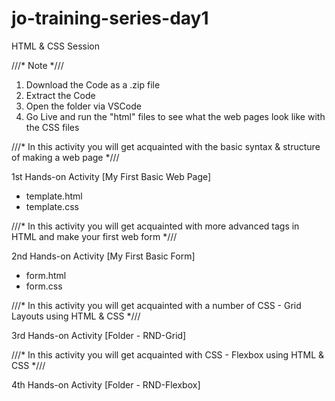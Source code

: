 # jo-training-series-day1
HTML & CSS Session

///* Note *///
 1. Download the Code as a .zip file
 2. Extract the Code 
 3. Open the folder via VSCode
 4. Go Live and run the "html" files to see what the web pages look like with the CSS files


///* In this activity you will get acquainted with the basic syntax & structure of making a web page *///

1st Hands-on Activity [My First Basic Web Page]
- template.html
- template.css

///* In this activity you will get acquainted with more advanced tags in HTML and make your first web form *///

2nd Hands-on Activity [My First Basic Form]
- form.html
- form.css

///* In this activity you will get acquainted with a number of CSS - Grid Layouts using HTML & CSS *///

3rd Hands-on Activity [Folder - RND-Grid]

///* In this activity you will get acquainted with CSS - Flexbox using HTML & CSS *///

4th Hands-on Activity [Folder - RND-Flexbox]


